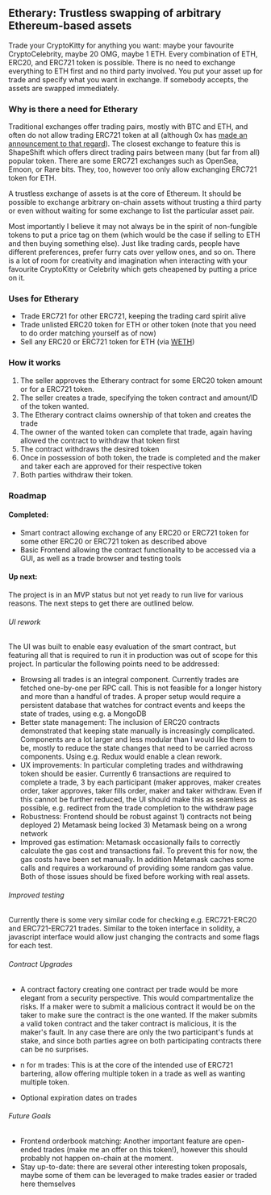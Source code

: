 ## Etherary: Trustless swapping of arbitrary Ethereum-based assets
Trade your CryptoKitty for anything you want: maybe your favourite CryptoCelebrity, maybe 20 OMG, maybe 1 ETH. Every combination of ETH, ERC20, and ERC721 token is possible. There is no need to exchange everything to ETH first and no third party involved. You put your asset up for trade and specify what you want in exchange. If somebody accepts, the assets are swapped immediately.

### Why is there a need for Etherary
Traditional exchanges offer trading pairs, mostly with BTC and ETH, and often do not allow trading ERC721 token at all (although 0x has [made an announcement to that regard](https://blog.0xproject.com/sneak-peek-0x-trade-widget-cbd13305407d)). The closest exchange to feature this is ShapeShift which offers direct trading pairs between many (but far from all) popular token. There are some ERC721 exchanges such as OpenSea, Emoon, or Rare bits. They, too, however too only allow exchanging ERC721 token for ETH.

A trustless exchange of assets is at the core of Ethereum.
It should be possible to exchange arbitrary on-chain assets without trusting a third party or even without waiting for some exchange to list the particular asset pair.

Most importantly I believe it may not always be in the spirit of non-fungible tokens to put a price tag on them (which would be the case if selling to ETH and then buying something else). Just like trading cards, people have different preferences, prefer furry cats over yellow ones, and so on. There is a lot of room for creativity and imagination when interacting with your favourite CryptoKitty or Celebrity which gets cheapened by putting a price on it.


### Uses for Etherary
- Trade ERC721 for other ERC721, keeping the trading card spirit alive
- Trade unlisted ERC20 token for ETH or other token (note that you need to do order matching yourself as of now)
- Sell any ERC20 or ERC721 token for ETH (via [WETH](https://weth.io/))

### How it works
1. The seller approves the Etherary contract for some ERC20 token amount or for a ERC721 token.
2. The seller creates a trade, specifying the token contract and amount/ID of the token wanted.
3. The Etherary contract claims ownership of that token and creates the trade
4. The owner of the wanted token can complete that trade, again having allowed the contract to withdraw that token first
6. The contract withdraws the desired token
7. Once in possession of both token, the trade is completed and the maker and taker each are approved for their respective token
8. Both parties withdraw their token.


### Roadmap
#### Completed:
- Smart contract allowing exchange of any ERC20 or ERC721 token for some other ERC20 or ERC721 token as described above
- Basic Frontend allowing the contract functionality to be accessed via a GUI, as well as a trade browser and testing tools

#### Up next:
The project is in an MVP status but not yet ready to run live for various reasons. The next steps to get there are outlined below.

###### UI rework
The UI was built to enable easy evaluation of the smart contract, but featuring all that is required to run it in production was out of scope for this project. In particular the following points need to be addressed:
- Browsing all trades is an integral component. Currently trades are fetched one-by-one per RPC call. This is not feasible for a longer history and more than a handful of trades. A proper setup would require a persistent database that watches for contract events and keeps the state of trades, using e.g. a MongoDB
- Better state management: The inclusion of ERC20 contracts demonstrated that keeping state manually is increasingly complicated. Components are a lot larger and less modular than I would like them to be, mostly to reduce the state changes that need to be carried across components. Using e.g. Redux would enable a clean rework.
- UX improvements: In particular completing trades and withdrawing token should be easier. Currently 6 transactions are required to complete a trade, 3 by each participant (maker approves, maker creates order, taker approves, taker fills order, maker and taker withdraw. Even if this cannot be further reduced, the UI should make this as seamless as possible, e.g. redirect from the trade completion to the withdraw page
- Robustness: Frontend should be robust against 1) contracts not being deployed 2) Metamask being locked 3) Metamask being on a wrong network
- Improved gas estimation: Metamask occasionally fails to correctly calculate the gas cost and transactions fail. To prevent this for now, the gas costs have been set manually. In addition Metamask caches some calls and requires a workaround of providing some random gas value. Both of those issues should be fixed before working with real assets.

###### Improved testing
Currently there is some very similar code for checking e.g. ERC721-ERC20 and ERC721-ERC721 trades. Similar to the token interface in solidity, a javascript interface would allow just changing the contracts and some flags for each test.

###### Contract Upgrades
- A contract factory creating one contract per trade would be more elegant from a security perspective. This would compartmentalize the risks. If a maker were to submit a malicious contract it would be on the taker to make sure the contract is the one wanted. If the maker submits a valid token contract and the taker contract is malicious, it is the maker's fault. In any case there are only the two participant's funds at stake, and since both parties agree on both participating contracts there can be no surprises.

- n for m trades: This is at the core of the intended use of ERC721 bartering, allow offering multiple token in a trade as well as wanting multiple token.
- Optional expiration dates on trades

###### Future Goals
- Frontend orderbook matching: Another important feature are open-ended trades (make me an offer on this token!), however this should probably not happen on-chain at the moment.
- Stay up-to-date: there are several other interesting token proposals, maybe some of them can be leveraged to make trades easier or traded here themselves
